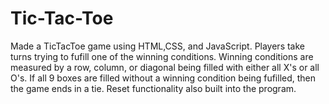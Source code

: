 # Tic-Tac-Toe
Made a TicTacToe game using HTML,CSS, and JavaScript. Players take turns trying to fufill one of the winning conditions. Winning conditions are measured by a row, column, 
or diagonal being filled with either all X's or all O's. If all 9 boxes are filled without a winning condition being fufilled, then the game ends in a tie. Reset functionality
also built into the program.

